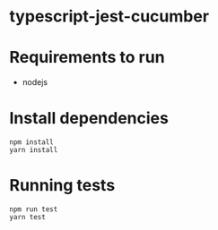 # typescript-jest-cucumber

# Requirements to run
* nodejs

# Install dependencies
```shell
npm install
yarn install
```

# Running tests
```shell
npm run test
yarn test
```

